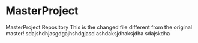 # MasterProject
MasterProject Repository
This is the changed file
different from the original master!
sdajshdhjasgdgajhshdgjasd
ashdaksjdhaksjdha
sdajskdha
